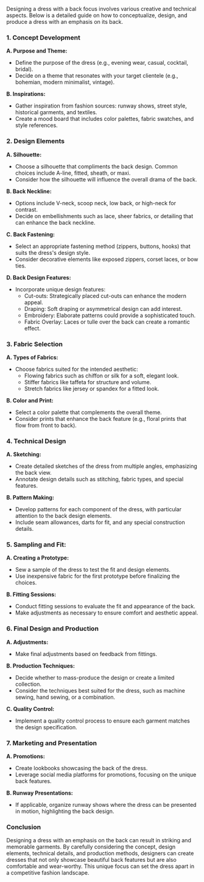 Designing a dress with a back focus involves various creative and technical aspects. Below is a detailed guide on how to conceptualize, design, and produce a dress with an emphasis on its back.

### 1. **Concept Development**

   **A. Purpose and Theme:**
   - Define the purpose of the dress (e.g., evening wear, casual, cocktail, bridal).
   - Decide on a theme that resonates with your target clientele (e.g., bohemian, modern minimalist, vintage).

   **B. Inspirations:**
   - Gather inspiration from fashion sources: runway shows, street style, historical garments, and textiles.
   - Create a mood board that includes color palettes, fabric swatches, and style references.

### 2. **Design Elements**

   **A. Silhouette:**
   - Choose a silhouette that compliments the back design. Common choices include A-line, fitted, sheath, or maxi.
   - Consider how the silhouette will influence the overall drama of the back.

   **B. Back Neckline:**
   - Options include V-neck, scoop neck, low back, or high-neck for contrast.
   - Decide on embellishments such as lace, sheer fabrics, or detailing that can enhance the back neckline.

   **C. Back Fastening:**
   - Select an appropriate fastening method (zippers, buttons, hooks) that suits the dress's design style.
   - Consider decorative elements like exposed zippers, corset laces, or bow ties.

   **D. Back Design Features:**
   - Incorporate unique design features:
     - Cut-outs: Strategically placed cut-outs can enhance the modern appeal.
     - Draping: Soft draping or asymmetrical design can add interest.
     - Embroidery: Elaborate patterns could provide a sophisticated touch.
     - Fabric Overlay: Laces or tulle over the back can create a romantic effect.

### 3. **Fabric Selection**

   **A. Types of Fabrics:**
   - Choose fabrics suited for the intended aesthetic:
     - Flowing fabrics such as chiffon or silk for a soft, elegant look.
     - Stiffer fabrics like taffeta for structure and volume.
     - Stretch fabrics like jersey or spandex for a fitted look.
   
   **B. Color and Print:**
   - Select a color palette that complements the overall theme.
   - Consider prints that enhance the back feature (e.g., floral prints that flow from front to back).

### 4. **Technical Design**

   **A. Sketching:**
   - Create detailed sketches of the dress from multiple angles, emphasizing the back view.
   - Annotate design details such as stitching, fabric types, and special features.

   **B. Pattern Making:**
   - Develop patterns for each component of the dress, with particular attention to the back design elements.
   - Include seam allowances, darts for fit, and any special construction details.

### 5. **Sampling and Fit:**

   **A. Creating a Prototype:**
   - Sew a sample of the dress to test the fit and design elements.
   - Use inexpensive fabric for the first prototype before finalizing the choices.

   **B. Fitting Sessions:**
   - Conduct fitting sessions to evaluate the fit and appearance of the back.
   - Make adjustments as necessary to ensure comfort and aesthetic appeal. 

### 6. **Final Design and Production**

   **A. Adjustments:**
   - Make final adjustments based on feedback from fittings.
   
   **B. Production Techniques:**
   - Decide whether to mass-produce the design or create a limited collection.
   - Consider the techniques best suited for the dress, such as machine sewing, hand sewing, or a combination.

   **C. Quality Control:**
   - Implement a quality control process to ensure each garment matches the design specification.

### 7. **Marketing and Presentation**

   **A. Promotions:**
   - Create lookbooks showcasing the back of the dress.
   - Leverage social media platforms for promotions, focusing on the unique back features.

   **B. Runway Presentations:**
   - If applicable, organize runway shows where the dress can be presented in motion, highlighting the back design.

### Conclusion

Designing a dress with an emphasis on the back can result in striking and memorable garments. By carefully considering the concept, design elements, technical details, and production methods, designers can create dresses that not only showcase beautiful back features but are also comfortable and wear-worthy. This unique focus can set the dress apart in a competitive fashion landscape.